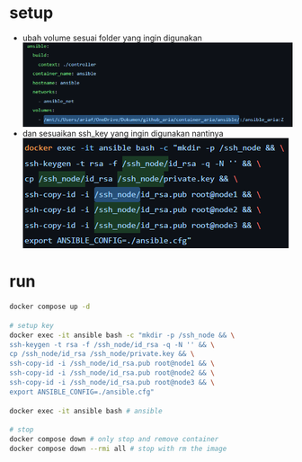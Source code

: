 # setup
- ubah volume sesuai folder yang ingin digunakan
  ![alt text](docs/images/image.png)
- dan sesuaikan ssh_key yang ingin digunakan nantinya
  ![alt text](docs/images/image-1.png)

# run
```bash
docker compose up -d

# setup key
docker exec -it ansible bash -c "mkdir -p /ssh_node && \
ssh-keygen -t rsa -f /ssh_node/id_rsa -q -N '' && \
cp /ssh_node/id_rsa /ssh_node/private.key && \
ssh-copy-id -i /ssh_node/id_rsa.pub root@node1 && \
ssh-copy-id -i /ssh_node/id_rsa.pub root@node2 && \
ssh-copy-id -i /ssh_node/id_rsa.pub root@node3 && \
export ANSIBLE_CONFIG=./ansible.cfg"

docker exec -it ansible bash # ansible

# stop
docker compose down # only stop and remove container
docker compose down --rmi all # stop with rm the image
```